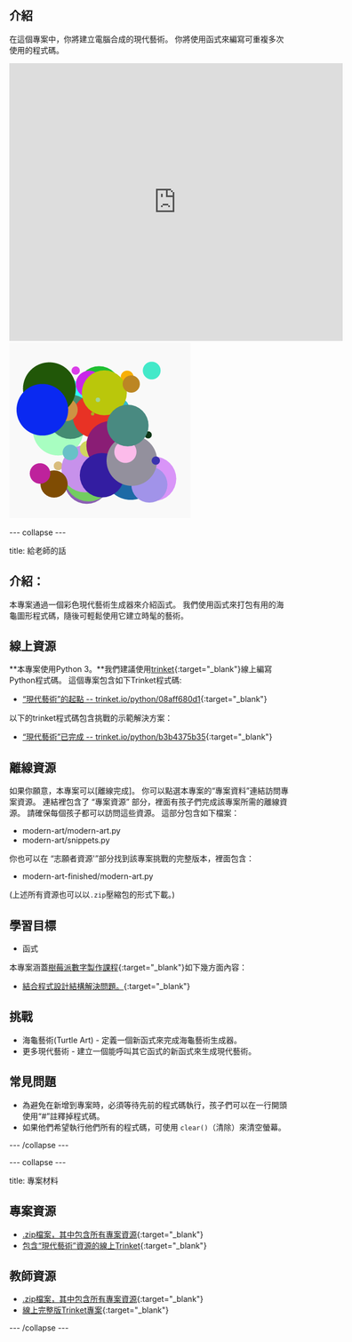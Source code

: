 ## 介紹

在這個專案中，你將建立電腦合成的現代藝術。 你將使用函式來編寫可重複多次使用的程式碼。

<div class="trinket">
  <iframe src="https://trinket.io/embed/python/47bbc2fc2b?outputOnly=true&start=result" width="600" height="500" frameborder="0" marginwidth="0" marginheight="0" allowfullscreen>
  </iframe>
  <img src="images/modern-finished.png">
</div>


--- collapse ---

title: 給老師的話


## 介紹：

本專案通過一個彩色現代藝術生成器來介紹函式。 我們使用函式來打包有用的海龜圖形程式碼，隨後可輕鬆使用它建立時髦的藝術。

## 線上資源

**本專案使用Python 3。**我們建議使用[trinket](https://trinket.io/){:target="_blank"}線上編寫Python程式碼。 這個專案包含如下Trinket程式碼:

* [“現代藝術”的起點 -- trinket.io/python/08aff680d1](https://trinket.io/python/08aff680d1){:target="_blank"}

以下的trinket程式碼包含挑戰的示範解決方案：

* [“現代藝術”已完成 -- trinket.io/python/b3b4375b35](https://trinket.io/python/b3b4375b35){:target="_blank"}

## 離線資源

如果你願意，本專案可以[離線完成]。 你可以點選本專案的“專案資料”連結訪問專案資源。 連結裡包含了 “專案資源” 部分，裡面有孩子們完成該專案所需的離線資源。 請確保每個孩子都可以訪問這些資源。 這部分包含如下檔案：

* modern-art/modern-art.py
* modern-art/snippets.py

你也可以在 “志願者資源'”部分找到該專案挑戰的完整版本，裡面包含：

* modern-art-finished/modern-art.py

(上述所有資源也可以以`.zip`壓縮包的形式下載。)

## 學習目標

* 函式

本專案涵蓋[樹莓派數字製作課程](http://rpf.io/curriculum){:target="_blank"}如下幾方面內容：

* [結合程式設計結構解決問題。](https://www.raspberrypi.org/curriculum/programming/builder){:target="_blank"}

## 挑戰

* 海龜藝術(Turtle Art) - 定義一個新函式來完成海龜藝術生成器。
* 更多現代藝術 - 建立一個能呼叫其它函式的新函式來生成現代藝術。

## 常見問題

* 為避免在新增到專案時，必須等待先前的程式碼執行，孩子們可以在一行開頭使用“#”註釋掉程式碼。
* 如果他們希望執行他們所有的程式碼，可使用 `clear()`（清除）來清空螢幕。 

--- /collapse ---

--- collapse ---

title: 專案材料


## 專案資源

* [.zip檔案，其中包含所有專案資源](http://rpf.io/p/zh-CN/modern-art-go){:target="_blank"}
* [包含“現代藝術”資源的線上Trinket](https://trinket.io/python/08aff680d1){:target="_blank"}

## 教師資源

* [.zip檔案，其中包含所有專案資源](http://rpf.io/p/zh-CN/modern-art-get){:target="_blank"}
* [線上完整版Trinket專案](https://trinket.io/python/b3b4375b35){:target="_blank"}

--- /collapse ---